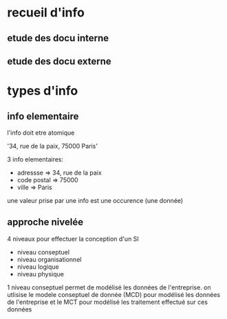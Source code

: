 # recueil d'info

## etude des docu interne

## etude des docu externe

# types d'info

## info elementaire

l'info doit etre atomique

 '34, rue de la paix, 75000 Paris'

 3 info elementaires:
 - adressse    => 34, rue de la paix
 - code postal => 75000
 - ville       => Paris

 une valeur prise par une info est une occurence (une donnée)


 ## approche nivelée 
 4 niveaux pour effectuer la conception d'un SI

 - niveau conseptuel
 - niveau organisationnel
 - niveau logique
 - niveau physique

1 niveau conseptuel
permet de modélisé les données de l'entreprise. on utlisise le modele conseptuel de donnée (MCD) pour modélisé les données de l'entreprise
et le MCT pour modélisé les traitement effectué sur ces données